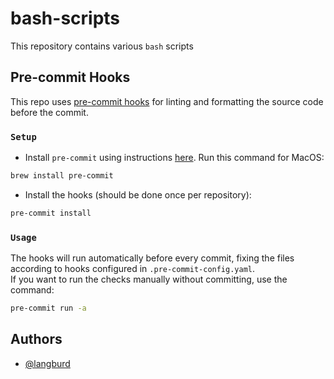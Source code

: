 # bash-scripts

This repository contains various `bash` scripts

## Pre-commit Hooks

This repo uses [pre-commit hooks](https://pre-commit.com/) for linting and formatting the source code before the commit.

### `Setup`

- Install `pre-commit` using instructions [here](https://pre-commit.com/#installation). Run this command for MacOS:

```sh
brew install pre-commit
```

- Install the hooks (should be done once per repository):

```sh
pre-commit install
```

### `Usage`

The hooks will run automatically before every commit, fixing the files according to hooks configured in `.pre-commit-config.yaml`.  
If you want to run the checks manually without committing, use the command:

```sh
pre-commit run -a
```

## Authors

- [@langburd](https://www.github.com/langburd)

